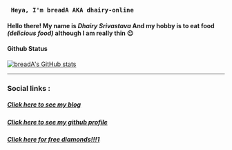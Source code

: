 ### ` Heya, I'm breadA AKA dhairy-online`


#### Hello there! My name is *Dhairy Srivastava* And my hobby is to eat food ***(delicious food)*** although I am really thin 😐


#### Github Status
[![breadA's GitHub stats](https://github-readme-stats.vercel.app/api?username=dhairy-online)](https://github.com/anuraghazra/github-readme-stats)

---
### Social links :
#####  [Click here to see my blog](https://dhairy.works)
#####  [Click here to see my github profile](https://github.com/dhairy-online)
#####  [Click here for free diamonds!!!1](https://suspicous.link)
